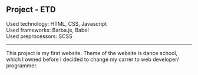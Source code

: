 Project - ETD
-------------  

Used technology: HTML, CSS, Javascript  
Used frameworks: Barba.js, Babel  
Used preprocessors: SCSS  

-------------  

This project is my first website.
Theme of the website is dance school, which I owned before I decided to change my carrer to web developer/ programmer.